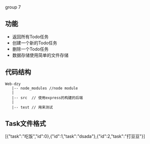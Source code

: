 group 7

## 功能

- 返回所有Todo任务
- 创建一个新的Todo任务
- 删除一个Todo任务
- 数据存储使用简单的文件存储

## 代码结构
    Web-dzy
       |-- node_modules //node module
       |
       |-- src  // 使用express的构建的后端
       |
       |-- test // 用来测试
   
## Task文件格式

[{"task":"吃饭","id":0},{"id":1,"task":"dsada"},{"id":2,"task":"打豆豆"}]

